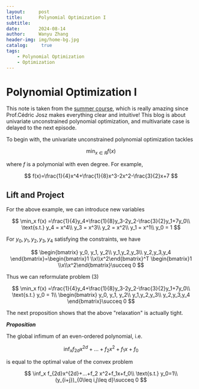 ```yaml
---
layout:     post
title:      Polynomial Optimization I
subtitle:   
date:       2024-08-14
author:     Wanyu Zhang
header-img: img/home-bg.jpg
catalog: 	 true
tags:
    - Polynomial Optimization
    - Optimization
---
```




# Polynomial Optimization I

This note is taken from the [summer course](https://sites.google.com/site/cedricjosz/home/introduction-to-polynomial-optimization), which is really amazing since Prof.Cédric Josz makes everything clear and intuitive! This blog is about univariate unconstrained polynomial optimization, and multivariate case is delayed to the next episode. 

To begin with, the univariate unconstrained polynomial optimization tackles


$$
\min_{x\in R }f(x)
$$


where $f$ is a polymonial with even degree. For example, 


$$
f(x)=\frac{1}{4}x^4+\frac{1}{8}x^3-2x^2-\frac{3}{2}x+7
$$


## Lift and Project

For the above example, we can introduce new variables



$$
\min_x f(x) =\frac{1}{4}y_4+\frac{1}{8}y_3-2y_2-\frac{3}{2}y_1+7y_0\\
\text{s.t.}  y_4 = x^4\\
  y_3 = x^3\\
  y_2 = x^2\\
  y_1 = x^1\\
  y_0 = 1
$$



For $y_0,y_1,y_2,y_3,y_4$ satisfying the constraints, we have

$$
\begin{bmatrix} y_0, y_1, y_2\\
y_1,y_2,y_3\\
y_2,y_3,y_4
\end{bmatrix}=\begin{bmatrix}1 \\x\\x^2\end{bmatrix}^T \begin{bmatrix}1 \\x\\x^2\end{bmatrix}\succeq 0
$$

Thus we can reformulate problem (3)



$$
\min_x  f(x) =\frac{1}{4}y_4+\frac{1}{8}y_3-2y_2-\frac{3}{2}y_1+7y_0\\
\text{s.t.}   y_0 = 1\\
  \begin{bmatrix} y_0, y_1, y_2\\
y_1,y_2,y_3\\
y_2,y_3,y_4
\end{bmatrix}\succeq 0
$$



The next proposition shows that the above "relaxation" is actually tight.

***Proposition***

The global infimum of an even-ordered polynomial, i.e.


$$
\inf_x f_{2d}x^{2d}+...+f_2 x^2+f_1x+f_0
$$

is equal to the optimal value of the convex problem



$$
\inf_x  f_{2d}x^{2d}+...+f_2 x^2+f_1x+f_0\\
\text{s.t.}  y_0=1\\
  (y_{i+j})_{0\leq i,j\leq d}\succeq 0
$$



